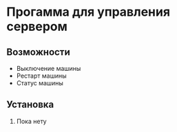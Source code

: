 <h1>Прогамма для управления сервером</h1>
<h2>Возможности</h2>
<ul>
    <li>Выключение машины</li>
    <li>Рестарт машины</li>
    <li>Статус машины</li>
</ul>
<h2>Установка</h2>
<ol>
    <li>Пока нету</li>
</ol>